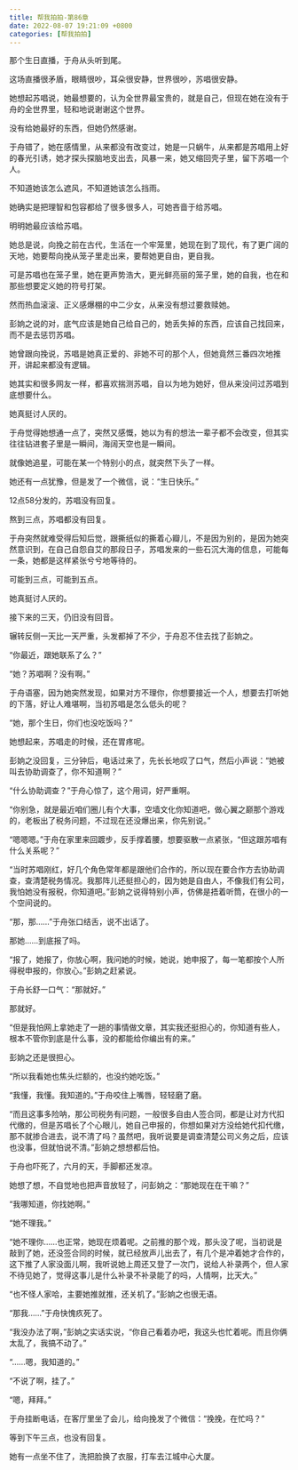 ```yaml
---
title: 帮我拍拍-第86章
date: 2022-08-07 19:21:09 +0800
categories: [帮我拍拍]
---
```


那个生日直播，于舟从头听到尾。

这场直播很矛盾，眼睛很吵，耳朵很安静，世界很吵，苏唱很安静。

她想起苏唱说，她最想要的，认为全世界最宝贵的，就是自己，但现在她在没有于舟的全世界里，轻和地说谢谢这个世界。

没有给她最好的东西，但她仍然感谢。

于舟错了，她在感情里，从来都没有改变过，她是一只蜗牛，从来都是苏唱用上好的春光引诱，她才探头探脑地支出去，风暴一来，她又缩回壳子里，留下苏唱一个人。

不知道她该怎么遮风，不知道她该怎么挡雨。

她确实是把理智和包容都给了很多很多人，可她吝啬于给苏唱。

明明她最应该给苏唱。

她总是说，向挽之前在古代，生活在一个牢笼里，她现在到了现代，有了更广阔的天地，她要帮向挽从笼子里走出来，要帮她更自由，更自我。

可是苏唱也在笼子里，她在更声势浩大，更光鲜亮丽的笼子里，她的自我，也在和那些想要定义她的符号打架。

然而热血滚滚、正义感爆棚的中二少女，从来没有想过要救赎她。

彭姠之说的对，底气应该是她自己给自己的，她丢失掉的东西，应该自己找回来，而不是去惩罚苏唱。

她曾跟向挽说，苏唱是她真正爱的、非她不可的那个人，但她竟然三番四次地推开，讲起来都没有逻辑。

她其实和很多网友一样，都喜欢揣测苏唱，自以为地为她好，但从来没问过苏唱到底想要什么。

她真挺讨人厌的。

于舟觉得她想通一点了，突然又感慨，她以为有的想法一辈子都不会改变，但其实往往钻进套子里是一瞬间，海阔天空也是一瞬间。

就像她追星，可能在某一个特别小的点，就突然下头了一样。

她还有一点犹豫，但是发了一个微信，说：“生日快乐。”

12点58分发的，苏唱没有回复。

熬到三点，苏唱都没有回复。

于舟突然就难受得后知后觉，跟撕纸似的撕着心瓣儿，不是因为别的，是因为她突然意识到，在自己自怨自艾的那段日子，苏唱发来的一些石沉大海的信息，可能每一条，她都是这样紧张兮兮地等待的。

可能到三点，可能到五点。

她真挺讨人厌的。

接下来的三天，仍旧没有回音。

辗转反侧一天比一天严重，头发都掉了不少，于舟忍不住去找了彭姠之。

“你最近，跟她联系了么？”

“她？苏唱啊？没有啊。”

于舟语塞，因为她突然发现，如果对方不理你，你想要接近一个人，想要去打听她的下落，好让人难堪啊，当初苏唱是怎么低头的呢？

“她，那个生日，你们也没吃饭吗？”

她想起来，苏唱走的时候，还在胃疼呢。

彭姠之没回复，三分钟后，电话过来了，先长长地叹了口气，然后小声说：“她被叫去协助调查了，你不知道啊？”

“什么协助调查？”于舟心惊了，这个用词，好严重啊。

“你别急，就是最近咱们圈儿有个大事，空墙文化你知道吧，做心翼之巅那个游戏的，老板出了税务问题，不过现在还没爆出来，你先别说。”

“嗯嗯嗯。”于舟在家里来回踱步，反手撑着腰，想要驱散一点紧张，“但这跟苏唱有什么关系呢？”

“当时苏唱刚红，好几个角色常年都是跟他们合作的，所以现在要合作方去协助调查，查清楚税务情况。我那阵儿还挺担心的，因为她是自由人，不像我们有公司，我怕她没有报税，你知道吧。”彭姠之说得特别小声，仿佛是捂着听筒，在很小的一个空间说的。

“那，那……”于舟张口结舌，说不出话了。

那她……到底报了吗。

“报了，她报了，你放心啊，我问她的时候，她说，她申报了，每一笔都按个人所得税申报的，你放心。”彭姠之赶紧说。

于舟长舒一口气：“那就好。”

那就好。

“但是我怕网上拿她走了一趟的事情做文章，其实我还挺担心的，你知道有些人，根本不管你到底是什么事，没的都能给你编出有的来。”

彭姠之还是很担心。

“所以我看她也焦头烂额的，也没约她吃饭。”

“我懂，我懂。我知道的。”于舟咬住上嘴唇，轻轻磨了磨。

“而且这事多险呐，那公司税务有问题，一般很多自由人签合同，都是让对方代扣代缴的，但是苏唱长了个心眼儿，她自己申报的，你想如果对方没给她代扣代缴，那不就掺合进去，说不清了吗？虽然吧，我听说要是调查清楚公司义务之后，应该也没事，但就怕说不清。”彭姠之想想都后怕。

于舟也吓死了，六月的天，手脚都还发凉。

她想了想，不自觉地也把声音放轻了，问彭姠之：“那她现在在干嘛？”

“我哪知道，你找她啊。”

“她不理我。”

“她不理你……也正常，她现在烦着呢。之前推的那个戏，那头没了呢，当初说是敲到了她，还没签合同的时候，就已经放声儿出去了，有几个是冲着她才合作的，这下推了人家没面儿啊，我听说她上周还又登了一次门，说给人补录两个，但人家不待见她了，觉得这事儿是什么补录不补录能了的吗，人情啊，比天大。”

“也不怪人家哈，主要她推就推，还关机了。”彭姠之也很无语。

“那我……”于舟快愧疚死了。

“我没办法了啊，”彭姠之实话实说，“你自己看着办吧，我这头也忙着呢。而且你俩太乱了，我搞不动了。”

“……嗯，我知道的。”

“不说了啊，挂了。”

“嗯，拜拜。”

于舟挂断电话，在客厅里坐了会儿，给向挽发了个微信：“挽挽，在忙吗？”

等到下午三点，也没有回复。

她有一点坐不住了，洗把脸换了衣服，打车去江城中心大厦。

